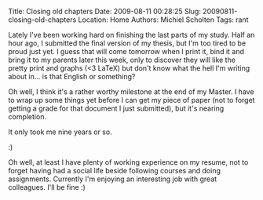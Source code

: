 Title: Closing old chapters
Date: 2009-08-11 00:28:25
Slug: 20090811-closing-old-chapters
Location: Home
Authors: Michiel Scholten
Tags: rant

<p>Lately I've been working hard on finishing the last parts of my study. Half an hour ago, I submitted the final version of my thesis, but I'm too tired to be proud just yet. I guess that will come tomorrow when I print it, bind it and bring it to my parents later this week, only to discover they will like the pretty print and graphs (<3 LaTeX) but don't know what the hell I'm writing about in... is that English or something?</p>

<p>Oh well, I think it's a rather worthy milestone at the end of my Master. I have to wrap up some things yet before I can get my piece of paper (not to forget getting a grade for that document I just submitted), but it's nearing completion.</p>

<p>It only took me nine years or so.</p>

<p>:)</p>

<p>Oh well, at least I have plenty of working experience on my resume, not to forget having had a social life beside following courses and doing assignments. Currently I'm enjoying an interesting job with great colleagues. I'll be fine :)</p>
